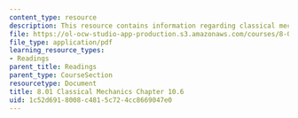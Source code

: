 ```yaml
---
content_type: resource
description: This resource contains information regarding classical mechanics.
file: https://ol-ocw-studio-app-production.s3.amazonaws.com/courses/8-01sc-classical-mechanics-fall-2016/1c52d6918008c4815c724cc8669047e0_MIT8_01F16_chapter10.6.pdf
file_type: application/pdf
learning_resource_types:
- Readings
parent_title: Readings
parent_type: CourseSection
resourcetype: Document
title: 8.01 Classical Mechanics Chapter 10.6
uid: 1c52d691-8008-c481-5c72-4cc8669047e0
---
```


